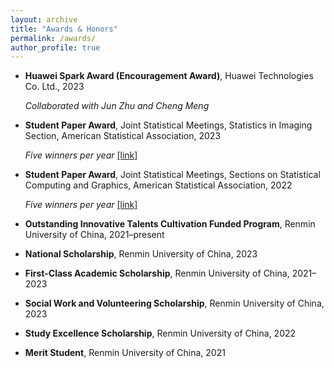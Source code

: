 ```yaml
---
layout: archive
title: "Awards & Honors"
permalink: /awards/
author_profile: true
---
```


* **Huawei Spark Award (Encouragement Award)**, Huawei Technologies Co. Ltd., 2023

    *Collaborated with Jun Zhu and Cheng Meng*

* **Student Paper Award**, Joint Statistical Meetings, Statistics in Imaging Section, American Statistical Association, 2023 

    *Five winners per year* [[link]](https://community.amstat.org/statisticsinimagingsection/announcements#:~:text=2023%20STUDENT%20PAPER%20COMPETITION&text=The%20selected%20winners%20will%20present,of%20%241%2C000%20and%20%24500%2C%20respectively)

* **Student Paper Award**, Joint Statistical Meetings, Sections on Statistical Computing and Graphics, American Statistical Association, 2022 

    *Five winners per year* [[link]](https://community.amstat.org/jointscsg-section/awards/student-paper-competition)

* **Outstanding Innovative Talents Cultivation Funded Program**, Renmin University of China, 2021–present

* **National Scholarship**, Renmin University of China, 2023

* **First-Class Academic Scholarship**, Renmin University of China, 2021–2023

* **Social Work and Volunteering Scholarship**, Renmin University of China, 2023

* **Study Excellence Scholarship**, Renmin University of China, 2022

* **Merit Student**, Renmin University of China, 2021

